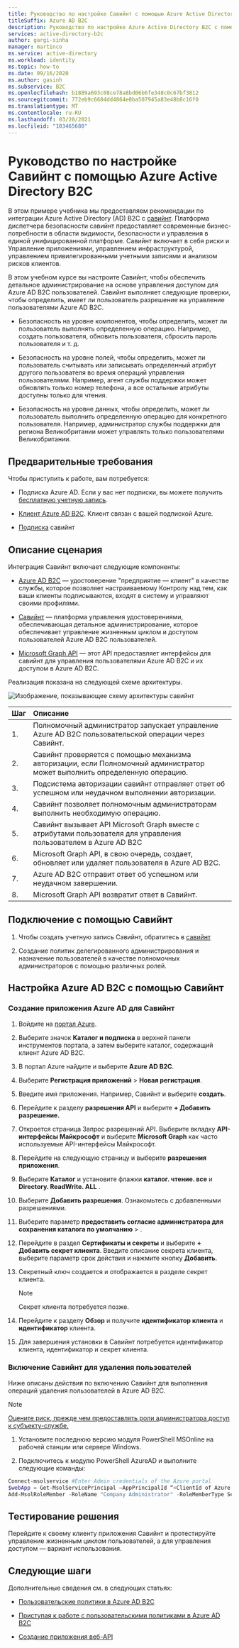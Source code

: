 ```yaml
---
title: Руководство по настройке Савийнт с помощью Azure Active Directory B2C
titleSuffix: Azure AD B2C
description: Руководство по настройке Azure Active Directory B2C с помощью Савийнт для интеграции между приложениями для упрощения ИТ модернизации и повышения безопасности, управления и соответствия требованиям. 
services: active-directory-b2c
author: gargi-sinha
manager: martinco
ms.service: active-directory
ms.workload: identity
ms.topic: how-to
ms.date: 09/16/2020
ms.author: gasinh
ms.subservice: B2C
ms.openlocfilehash: b1889a693c08ce78a8bd06b6fe348c0c67bf3812
ms.sourcegitcommit: 772eb9c6684dd4864e0ba507945a83e48b8c16f0
ms.translationtype: MT
ms.contentlocale: ru-RU
ms.lasthandoff: 03/20/2021
ms.locfileid: "103465680"
---
```

# <a name="tutorial-for-configuring-saviynt-with-azure-active-directory-b2c"></a>Руководство по настройке Савийнт с помощью Azure Active Directory B2C

В этом примере учебника мы предоставляем рекомендации по интеграции Azure Active Directory (AD) B2C с [савийнт](https://saviynt.com/integrations/azure-ad/for-b2c/). Платформа диспетчера безопасности савийнт предоставляет современные бизнес-потребности в области видимости, безопасности и управления в единой унифицированной платформе. Савийнт включает в себя риски и Управление приложениями, управлением инфраструктурой, управлением привилегированными учетными записями и анализом рисков клиентов.

В этом учебном курсе вы настроите Савийнт, чтобы обеспечить детальное администрирование на основе управления доступом для Azure AD B2C пользователей. Савийнт выполняет следующие проверки, чтобы определить, имеет ли пользователь разрешение на управление пользователями Azure AD B2C.

- Безопасность на уровне компонентов, чтобы определить, может ли пользователь выполнять определенную операцию. Например, создать пользователя, обновить пользователя, сбросить пароль пользователя и т. д.

- Безопасность на уровне полей, чтобы определить, может ли пользователь считывать или записывать определенный атрибут другого пользователя во время операций управления пользователями. Например, агент службы поддержки может обновлять только номер телефона, а все остальные атрибуты доступны только для чтения.

- Безопасность на уровне данных, чтобы определить, может ли пользователь выполнить определенную операцию для конкретного пользователя. Например, администратор службы поддержки для региона Великобритании может управлять только пользователями Великобритании.

## <a name="prerequisites"></a>Предварительные требования

Чтобы приступить к работе, вам потребуется:

- Подписка Azure AD. Если у вас нет подписки, вы можете получить [бесплатную учетную запись](https://azure.microsoft.com/free/).

- [Клиент Azure AD B2C](./tutorial-create-tenant.md). Клиент связан с вашей подпиской Azure.

- [Подписка](https://saviynt.com/contact-us/) савийнт

## <a name="scenario-description"></a>Описание сценария

Интеграция Савийнт включает следующие компоненты:

- [Azure AD B2C](https://azure.microsoft.com/services/active-directory/external-identities/b2c/) — удостоверение "предприятие — клиент" в качестве службы, которое позволяет настраиваемому Контролу над тем, как ваши клиенты подписываются, входят в систему и управляют своими профилями.

- [Савийнт](https://saviynt.com/integrations/azure-ad/for-b2c/) — платформа управления удостоверениями, обеспечивающая детальное администрирование, которое обеспечивает управление жизненным циклом и доступом пользователей Azure AD B2C пользователей.  

- [Microsoft Graph API](/graph/use-the-api) — этот API предоставляет интерфейсы для савийнт для управления пользователями Azure AD B2C и их доступом в Azure AD B2C.

Реализация показана на следующей схеме архитектуры.

![Изображение, показывающее схему архитектуры савийнт](./media/partner-saviynt/saviynt-architecture-diagram.png)

|Шаг | Описание |
|:-----| :-----------|
| 1. | Полномочный администратор запускает управление Azure AD B2C пользовательской операции через Савийнт.
| 2. | Савийнт проверяется с помощью механизма авторизации, если Полномочный администратор может выполнить определенную операцию.
| 3. | Подсистема авторизации савийнт отправляет ответ об успешном или неудачном выполнении авторизации.
| 4. | Савийнт позволяет полномочным администраторам выполнить необходимую операцию.
| 5. | Савийнт вызывает API Microsoft Graph вместе с атрибутами пользователя для управления пользователем в Azure AD B2C
| 6. | Microsoft Graph API, в свою очередь, создает, обновляет или удаляет пользователя в Azure AD B2C.
| 7. | Azure AD B2C отправит ответ об успешном или неудачном завершении.
| 8. | Microsoft Graph API возвратит ответ в Савийнт.

## <a name="onboard-with-saviynt"></a>Подключение с помощью Савийнт

1. Чтобы создать учетную запись Савийнт, обратитесь в [савийнт](https://saviynt.com/contact-us/)

2. Создание политик делегированного администрирования и назначение пользователей в качестве полномочных администраторов с помощью различных ролей.

## <a name="configure-azure-ad-b2c-with-saviynt"></a>Настройка Azure AD B2C с помощью Савийнт

### <a name="create-an-azure-ad-application-for-saviynt"></a>Создание приложения Azure AD для Савийнт

1. Войдите на [портал Azure](https://portal.azure.com/#home).

2. Выберите значок **Каталог и подписка** в верхней панели инструментов портала, а затем выберите каталог, содержащий клиент Azure AD B2C.

3. В портал Azure найдите и выберите **Azure AD B2C**.

4. Выберите **Регистрация приложений**  >  **Новая регистрация**.

5. Введите имя приложения. Например, Савийнт и выберите **создать**.

6. Перейдите к разделу **разрешения API** и выберите **+ Добавить разрешение.**

7. Откроется страница Запрос разрешений API. Выберите вкладку **API-интерфейсы Майкрософт** и выберите **Microsoft Graph** как часто используемые API-интерфейсы Майкрософт.

8. Перейдите на следующую страницу и выберите **разрешения приложения**.

9. Выберите **Каталог** и установите флажки **каталог. чтение. все** и **Directory. ReadWrite. ALL** .

10. Выберите **Добавить разрешения**. Ознакомьтесь с добавленными разрешениями.

11. Выберите параметр **предоставить согласие администратора для сохранения каталога по умолчанию**  >  .

12. Перейдите в раздел **Сертификаты и секреты** и выберите **+ Добавить секрет клиента**. Введите описание секрета клиента, выберите параметр срок действия и нажмите кнопку **Добавить**.

13. Секретный ключ создается и отображается в разделе секрет клиента.

    >[!NOTE]
    > Секрет клиента потребуется позже.

14. Перейдите к разделу **Обзор** и получите **идентификатор клиента** и **идентификатор** клиента.

15. Для завершения установки в Савийнт потребуется идентификатор клиента, идентификатор и секрет клиента.

### <a name="enable-saviynt-to-delete-users"></a>Включение Савийнт для удаления пользователей

Ниже описаны действия по включению Савийнт для выполнения операций удаления пользователей в Azure AD B2C.

>[!NOTE]
>[Оцените риск, прежде чем предоставлять роли администратора доступ к субъекту-службе.](../active-directory/develop/app-objects-and-service-principals.md)

1. Установите последнюю версию модуля PowerShell MSOnline на рабочей станции или сервере Windows.

2. Подключитесь к модулю PowerShell AzureAD и выполните следующие команды:

```powershell
Connect-msolservice #Enter Admin credentials of the Azure portal
$webApp = Get-MsolServicePrincipal –AppPrincipalId “<ClientId of Azure AD Application>”
Add-MsolRoleMember -RoleName "Company Administrator" -RoleMemberType ServicePrincipal -RoleMemberObjectId $webApp.ObjectId
```

## <a name="test-the-solution"></a>Тестирование решения

Перейдите к своему клиенту приложения Савийнт и протестируйте управление жизненным циклом пользователей, а для управления доступом — вариант использования.

## <a name="next-steps"></a>Следующие шаги

Дополнительные сведения см. в следующих статьях:

- [Пользовательские политики в Azure AD B2C](./custom-policy-overview.md)

- [Приступая к работе с пользовательскими политиками в Azure AD B2C](./custom-policy-get-started.md?tabs=applications)

- [Создание приложения веб-API](./add-web-api-application.md)